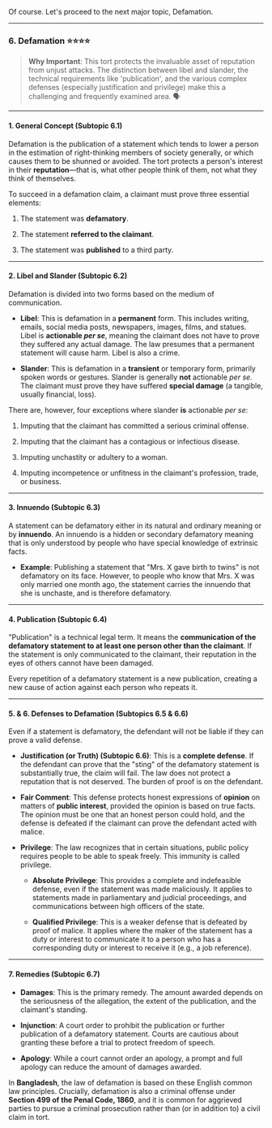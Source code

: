 Of course. Let's proceed to the next major topic, Defamation.

---

### 6. Defamation ⭐⭐⭐⭐

> **Why Important**: This tort protects the invaluable asset of reputation from unjust attacks. The distinction between libel and slander, the technical requirements like 'publication', and the various complex defenses (especially justification and privilege) make this a challenging and frequently examined area. 🗣️

---

#### 1. General Concept (Subtopic 6.1)

Defamation is the publication of a statement which tends to lower a person in the estimation of right-thinking members of society generally, or which causes them to be shunned or avoided. The tort protects a person's interest in their **reputation**—that is, what other people think of them, not what they think of themselves.

To succeed in a defamation claim, a claimant must prove three essential elements:

1. The statement was **defamatory**.
    
2. The statement **referred to the claimant**.
    
3. The statement was **published** to a third party.
    

---

#### 2. Libel and Slander (Subtopic 6.2)

Defamation is divided into two forms based on the medium of communication.

- **Libel**: This is defamation in a **permanent** form. This includes writing, emails, social media posts, newspapers, images, films, and statues. Libel is **actionable _per se_**, meaning the claimant does not have to prove they suffered any actual damage. The law presumes that a permanent statement will cause harm. Libel is also a crime.
    
- **Slander**: This is defamation in a **transient** or temporary form, primarily spoken words or gestures. Slander is generally **not** actionable _per se_. The claimant must prove they have suffered **special damage** (a tangible, usually financial, loss).
    

There are, however, four exceptions where slander **is** actionable _per se_:

1. Imputing that the claimant has committed a serious criminal offense.
    
2. Imputing that the claimant has a contagious or infectious disease.
    
3. Imputing unchastity or adultery to a woman.
    
4. Imputing incompetence or unfitness in the claimant's profession, trade, or business.
    

---

#### 3. Innuendo (Subtopic 6.3)

A statement can be defamatory either in its natural and ordinary meaning or by **innuendo**. An innuendo is a hidden or secondary defamatory meaning that is only understood by people who have special knowledge of extrinsic facts.

- **Example**: Publishing a statement that "Mrs. X gave birth to twins" is not defamatory on its face. However, to people who know that Mrs. X was only married one month ago, the statement carries the innuendo that she is unchaste, and is therefore defamatory.
    

---

#### 4. Publication (Subtopic 6.4)

"Publication" is a technical legal term. It means the **communication of the defamatory statement to at least one person other than the claimant**. If the statement is only communicated to the claimant, their reputation in the eyes of others cannot have been damaged.

Every repetition of a defamatory statement is a new publication, creating a new cause of action against each person who repeats it.

---

#### 5. & 6. Defenses to Defamation (Subtopics 6.5 & 6.6)

Even if a statement is defamatory, the defendant will not be liable if they can prove a valid defense.

- **Justification (or Truth) (Subtopic 6.6)**: This is a **complete defense**. If the defendant can prove that the "sting" of the defamatory statement is substantially true, the claim will fail. The law does not protect a reputation that is not deserved. The burden of proof is on the defendant.
    
- **Fair Comment**: This defense protects honest expressions of **opinion** on matters of **public interest**, provided the opinion is based on true facts. The opinion must be one that an honest person could hold, and the defense is defeated if the claimant can prove the defendant acted with malice.
    
- **Privilege**: The law recognizes that in certain situations, public policy requires people to be able to speak freely. This immunity is called privilege.
    
    - **Absolute Privilege**: This provides a complete and indefeasible defense, even if the statement was made maliciously. It applies to statements made in parliamentary and judicial proceedings, and communications between high officers of the state.
        
    - **Qualified Privilege**: This is a weaker defense that is defeated by proof of malice. It applies where the maker of the statement has a duty or interest to communicate it to a person who has a corresponding duty or interest to receive it (e.g., a job reference).
        

---

#### 7. Remedies (Subtopic 6.7)

- **Damages**: This is the primary remedy. The amount awarded depends on the seriousness of the allegation, the extent of the publication, and the claimant's standing.
    
- **Injunction**: A court order to prohibit the publication or further publication of a defamatory statement. Courts are cautious about granting these before a trial to protect freedom of speech.
    
- **Apology**: While a court cannot order an apology, a prompt and full apology can reduce the amount of damages awarded.
    

In **Bangladesh**, the law of defamation is based on these English common law principles. Crucially, defamation is also a criminal offense under **Section 499 of the Penal Code, 1860**, and it is common for aggrieved parties to pursue a criminal prosecution rather than (or in addition to) a civil claim in tort.